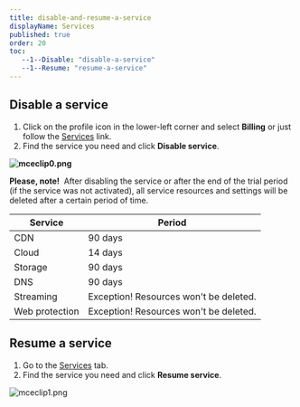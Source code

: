 ```yaml
---
title: disable-and-resume-a-service
displayName: Services
published: true
order: 20
toc:
   --1--Disable: "disable-a-service"
   --1--Resume: "resume-a-service"
---
```

  

## Disable a service

1.  Click on the profile icon in the lower-left corner and select **Billing** or just follow the [Services](https://accounts.gcore.com/billing/services) link.
2.  Find the service you need and click **Disable service**.

**<img src="https://support.gcore.com/hc/article_attachments/9004312111377/mceclip0.png" alt="mceclip0.png">**

**Please, note!**  After disabling the service or after the end of the trial period (if the service was not activated), all service resources and settings will be deleted after a certain period of time.

|   Service        |   Period                                 |
|----------------------|----------------------------------------------|
|   CDN            |   90 days                                |
|   Cloud          |   14 days                                |
|   Storage        |   90 days                                |
|   DNS            |   90 days                                |
|   Streaming      |   Exception! Resources won't be deleted. |
|   Web protection |   Exception! Resources won't be deleted. |


Resume a service
----------------

1.  Go to the [Services](https://accounts.gcore.com/billing/services) tab.
2.  Find the service you need and click **Resume service**.

<img src="https://support.gcore.com/hc/article_attachments/9004489801745/mceclip1.png" alt="mceclip1.png">
